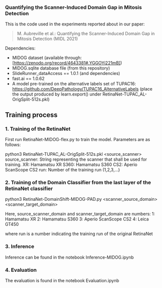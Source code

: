 ### Quantifying the Scanner-Induced Domain Gap in Mitosis Detection

This is the code used in the experiments reported about in our paper:
> M. Aubreville et al.: Quantifying the Scanner-Induced Domain Gap in Mitosis Detection (MIDL 2021)

Dependencies:
- MIDOG dataset (available through: [https://zenodo.org/record/4643381#.YGGOYi221mB])
- MIDOG.sqlite database file (from this repository)
- SlideRunner_dataAccess == 1.0.1 (and dependencies)
- fast.ai == 1.0.62
- A model pre-trained on the alternative labels set of TUPAC16: https://github.com/DeepPathology/TUPAC16_AlternativeLabels
  (place the output produced by learn.export() under RetinaNet-TUPAC_AL-OrigSplit-512s.pkl)

## Training process

### 1. Training of the RetinaNet

First run RetinaNet-MIDOG-flex.py to train the model. Parameters are as follows:

python3 RetinaNet-TUPAC_AL-OrigSplit-512s.pkl <source_scanner> <run>
  source_scanner: String representing the scanner that shall be used for training.
                  XR: Hamamatsu XR
                  S360: Hamamatsu S360
                  CS2: Aperio ScanScope CS2
  run: Number of the training run (1,2,3,...)


### 2. Training of the Domain Classifier from the last layer of the RetinaNet classifier

python3 RetinaNet-DomainShift-MIDOG-PAD.py <scanner_source_domain> <scanner_target_domain> <run>

Here, source_scanner_domain and scanner_target_domain are numbers:
                1: Hamamatsu XR
                2: Hamamatsu S360
                3: Aperio ScanScope CS2
                4: Leica GT450

where run is a number indicating the training run of the original RetinaNet

### 3. Inference

Inference can be found in the notebook Inference-MIDOG.ipynb

### 4. Evaluation

The evaluation is found in the notebook Evaluation.ipynb





